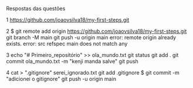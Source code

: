 Respostas das questões

1 https://github.com/joaovsilva18/my-first-steps.git

2 $ git remote add origin https://github.com/joaovsilva18/my-first-steps.git
git branch -M main
git push -u origin main
error: remote origin already exists.
error: src refspec main does not match any

3 echo "# Primeiro_repositório" >> ola_mundo.txt
git status
git add .
git commit ola_mundo.txt -m "kenji manda salve"
git push

4  cat > ".gitignore"
serei_ignorado.txt
git add .gitignore
$ git commit -m "adicionei o gitignore"
 git push -u origin main

